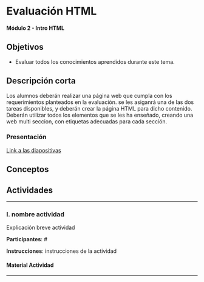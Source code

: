 # Evaluación HTML

**Módulo 2 - Intro HTML**

## Objetivos

- Evaluar todos los conocimientos aprendidos durante este tema.

## Descripción corta

Los alumnos deberán realizar una página web que cumpla con los requerimientos planteados en la evaluación.
se les asiganrá una de las dos tareas disponibles, y deberán crear la página HTML para dicho contenido.
Deberán utilizar todos los elementos que se les ha enseñado, creando una web multi seccion, con etiquetas adecuadas para
cada sección.

### Presentación

[Link a las diapositivas](https://drive.google.com/open?id=18OLWn8BsVQ9tejw-ZiQuPQQEFU248AsMuXAdQ19zdO0)

## Conceptos

## Actividades

---

### I. nombre actividad

Explicación breve actividad

**Participantes**: #

**Instrucciones**: instrucciones de la actividad

#### Material Actividad

---
